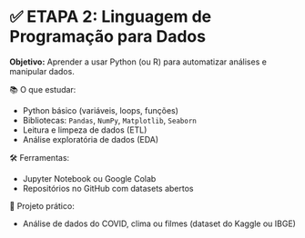 # ✅ **ETAPA 2: Linguagem de Programação para Dados**

**Objetivo:** Aprender a usar Python (ou R) para automatizar análises e manipular dados.

📚 O que estudar:

* Python básico (variáveis, loops, funções)
* Bibliotecas: `Pandas`, `NumPy`, `Matplotlib`, `Seaborn`
* Leitura e limpeza de dados (ETL)
* Análise exploratória de dados (EDA)

🛠️ Ferramentas:

* Jupyter Notebook ou Google Colab
* Repositórios no GitHub com datasets abertos

📌 Projeto prático:

* Análise de dados do COVID, clima ou filmes (dataset do Kaggle ou IBGE)